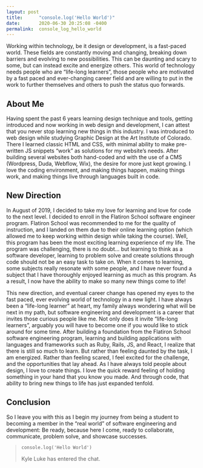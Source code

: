 ```yaml
---
layout: post
title:      "console.log('Hello World')"
date:       2020-06-30 20:25:08 -0400
permalink:  console_log_hello_world
---
```



Working within technology, be it design or development, is a fast-paced world. These fields are constantly moving and changing, breaking down barriers and evolving to new possibilities. This can be daunting and scary to some, but can instead excite and energize others. This world of technology needs people who are “life-long learners”, those people who are motivated by a fast paced and ever-changing career field and are willing to put in the work to further themselves and others to push the status quo forwards.

## About Me

Having spent the past 6 years learning design technique and tools, getting introduced and now working in web design and development, I can attest that you never stop learning new things in this industry. I was introduced to web design while studying Graphic Design at the Art Institute of Colorado. There I learned classic HTML and CSS, with minimal ability to make pre-written JS snippets “work” as solutions for my website’s needs. After building several websites both hand-coded and with the use of a CMS (Wordpress, Duda, Webflow, Wix), the desire for more just kept growing. I love the coding environment, and making things happen, making things work, and making things live through languages built in code.

## New Direction

In August of 2019, I decided to take my love for learning and love for code to the next level. I decided to enroll in the Flatiron School software engineer program. Flatiron School was recommended to me for the quality of instruction, and I landed on them due to their online learning option (which allowed me to keep working within design while taking the course). Well, this program has been the most exciting learning experience of my life. The program was challenging, there is no doubt… but learning to think as a software developer, learning to problem solve and create solutions through code should not be an easy task to take on. When it comes to learning, some subjects really resonate with some people, and I have never found a subject that I have thoroughly enjoyed learning as much as this program. As a result, I now have the ability to make so many new things come to life!

This new direction, and eventual career change has opened my eyes to the fast paced, ever evolving world of technology in a new light. I have always been a “life-long learner” at heart, my family always wondering what will be next in my path, but software engineering and development is a career that invites those curious people like me. Not only does it invite “life-long learners”, arguably you will have to become one if you would like to stick around for some time. After building a foundation from the Flatiron School software engineering program, learning and building applications with languages and frameworks such as Ruby, Rails, JS, and React, I realize that there is still so much to learn. But rather than feeling daunted by the task, I am energized. Rather than feeling scared, I feel excited for the challenge, and the opportunities that lay ahead. As I have always told people about design, I love to create things. I love the quick reward feeling of holding something in your hand that you know you made. And through code, that ability to bring new things to life has just expanded tenfold.

## Conclusion

So I leave you with this as I begin my journey from being a student to becoming a member in the “real world” of software engineering and development: Be ready, because here I come, ready to collaborate, communicate, problem solve, and showcase successes.

> ```console.log('Hello World')```
> 
> Kyle Luke has entered the chat.

